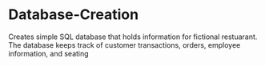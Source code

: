 # Database-Creation
Creates simple SQL database that holds information for fictional restuarant. The database keeps  track of customer transactions, orders, 
employee information, and seating
